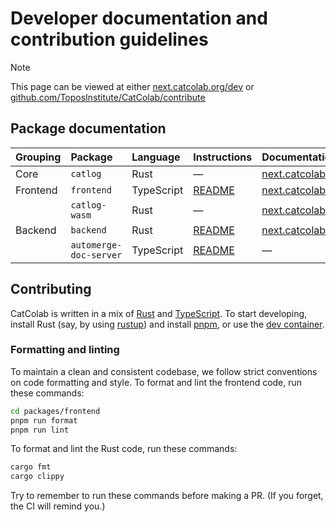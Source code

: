 # Developer documentation and contribution guidelines

> [!NOTE]
> This page can be viewed at either [next.catcolab.org/dev](https://next.catcolab.org/dev) or [github.com/ToposInstitute/CatColab/contribute](https://github.com/ToposInstitute/CatColab/contribute)


## Package documentation

| Grouping | Package | Language | Instructions | Documentation |
| :------- | :------ | :------- | :----------- | :------------ |
| Core | `catlog` | Rust | — | [next.catcolab.org/dev/rust/catlog](https://next.catcolab.org/dev/rust/catlog) |
| Frontend | `frontend` | TypeScript | [README](https://github.com/ToposInstitute/CatColab/tree/main/packages/frontend) | [next.catcolab.org/dev/frontend/](https://next.catcolab.org/dev/frontend/) |
| | `catlog-wasm` | Rust | — | [next.catcolab.org/dev/rust/catlog_wasm](https://next.catcolab.org/dev/rust/catlog_wasm) |
| Backend | `backend` | Rust | [README](https://github.com/ToposInstitute/CatColab/tree/main/packages/backend) | [next.catcolab.org/dev/rust/catcolab_backend](https://next.catcolab.org/dev/rust/catcolab_backend) |
| | `automerge-doc-server` | TypeScript | [README](https://github.com/ToposInstitute/CatColab/tree/main/packages/automerge-doc-server) | — |


## Contributing

CatColab is written in a mix of [Rust](https://www.rust-lang.org/) and
[TypeScript](https://www.typescriptlang.org/). To start developing, install Rust
(say, by using [rustup](https://rustup.rs/)) and install
[pnpm](https://pnpm.io/), or use the [dev container](./.devcontainer/).

### Formatting and linting

To maintain a clean and consistent codebase, we follow strict conventions on
code formatting and style. To format and lint the frontend code, run these
commands:

```sh
cd packages/frontend
pnpm run format
pnpm run lint
```

To format and lint the Rust code, run these commands:

```sh
cargo fmt
cargo clippy
```

Try to remember to run these commands before making a PR. (If you forget, the CI
will remind you.)
